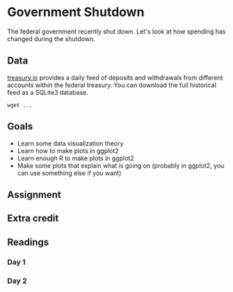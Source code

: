 Government Shutdown
======
The federal government recently shut down.
Let's look at how spending has changed during
the shutdown.

## Data
[treasury.io](http://treasury.io) provides
a daily feed of deposits and withdrawals
from different accounts within the federal
treasury. You can download the full historical
feed as a SQLite3 database.

    wget ...

## Goals
* Learn some data visualization theory
* Learn how to make plots in ggplot2
* Learn enough R to make plots in ggplot2
* Make some plots that explain what is going on
    (probably in ggplot2, you can use something else if you want)

## Assignment

## Extra credit

## Readings

### Day 1


### Day 2
